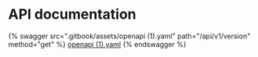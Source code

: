 # API documentation

{% swagger src=".gitbook/assets/openapi (1).yaml" path="/api/v1/version" method="get" %}
[openapi (1).yaml](<.gitbook/assets/openapi (1).yaml>)
{% endswagger %}
